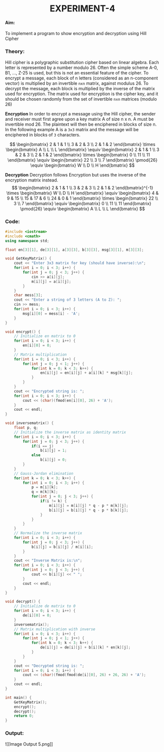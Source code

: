 
<h1 align="center">EXPERIMENT-4</h1>

#### Aim: 
To implement a program to show encryption and decryption using Hill Cipher

### Theory:

Hill cipher is a polygraphic substitution cipher based on linear algebra. Each letter is represented by a number modulo 26. Often the simple scheme A-0, B1, ..., Z-25 is used, but this is not an essential feature of the cipher. To encrypt a message, each block of n letters (considered as an n-component vector) is multiplied by an invertible `nxn` matrix, against modulus 26. To decrypt the message, each block is multiplied by the inverse of the matrix used for encryption. The matrix used for encryption is the cipher key, and it should be chosen randomly from the set of invertible `nxn` matrices (modulo 26)

**Encryption**
In order to encrypt a message using the Hill cipher, the sender and receiver must first agree upon a key matrix A of size n x n. A must be invertible mod 26. The plaintext will then be enciphered in blocks of size n. In the following example A is a `3x3` matrix and the message will be enciphered in blocks of `3` characters.

$$
\begin{bmatrix} 2 & 1 & 1 \\ 3 & 2 & 3 \\ 2 & 1 & 2 \end{bmatrix} \times \begin{bmatrix} A \\ L \\ L \end{bmatrix} \equiv 
\begin{bmatrix} 2 & 1 & 1 \\ 3 & 2 & 3 \\ 2 & 1 & 2 \end{bmatrix} \times \begin{bmatrix} 0 \\ 11 \\ 11 \end{bmatrix} \equiv 
\begin{bmatrix} 22 \\ 3 \\ 7 \end{bmatrix} \pmod{26} \equiv 
\begin{bmatrix} W \\ D \\ H \end{bmatrix}
$$

**Decryption**
Decryption follows Encryption but uses the inverse of the encryption matrix instead.
$$
\begin{bmatrix} 2 & 1 & 1 \\ 3 & 2 & 3 \\ 2 & 1 & 2 \end{bmatrix}^{-1} \times 
\begin{bmatrix} W \\ D \\ H \end{bmatrix} \equiv 
\begin{bmatrix} 4 & 9 & 15 \\ 15 & 17 & 6 \\ 24 & 0 & 1 \end{bmatrix} \times 
\begin{bmatrix} 22 \\ 3 \\ 7 \end{bmatrix} \equiv 
\begin{bmatrix} 0 \\ 11 \\ 11 \end{bmatrix} \pmod{26} \equiv 
\begin{bmatrix} A \\ L \\ L \end{bmatrix}
$$

### Code:
```cpp
#include <iostream>
#include <cmath>
using namespace std;

float en[3][1], de[3][1], a[3][3], b[3][3], msg[3][1], m[3][3];

void GetKeyMatrix() {
    cout << "Enter 3x3 matrix for key (should have inverse):\n";
    for(int i = 0; i < 3; i++) {
        for(int j = 0; j < 3; j++) {
            cin >> a[i][j];
            m[i][j] = a[i][j];
        }
    }
    char mess[3];
    cout << "Enter a string of 3 letters (A to Z): ";
    cin >> mess;
    for(int i = 0; i < 3; i++) {
        msg[i][0] = mess[i] - 'A';
    }
}

void encrypt() {
    // Initialize en matrix to 0
    for(int i = 0; i < 3; i++) {
        en[i][0] = 0;
    }
    // Matrix multiplication
    for(int i = 0; i < 3; i++) {
        for(int j = 0; j < 1; j++) {
            for(int k = 0; k < 3; k++) {
                en[i][j] = en[i][j] + a[i][k] * msg[k][j];
            }
        }
    }
    cout << "Encrypted string is: ";
    for(int i = 0; i < 3; i++) {
        cout << (char)(fmod(en[i][0], 26) + 'A');
    }
    cout << endl;
}

void inversematrix() {
    float p, q;
    // Initialize the inverse matrix as identity matrix
    for(int i = 0; i < 3; i++) {
        for(int j = 0; j < 3; j++) {
            if(i == j)
                b[i][j] = 1;
            else
                b[i][j] = 0;
        }
    }
    // Gauss-Jordan elimination
    for(int k = 0; k < 3; k++) {
        for(int i = 0; i < 3; i++) {
            p = m[i][k];
            q = m[k][k];
            for(int j = 0; j < 3; j++) {
                if(i != k) {
                    m[i][j] = m[i][j] * q - p * m[k][j];
                    b[i][j] = b[i][j] * q - p * b[k][j];
                }
            }
        }
    }
    // Normalize the inverse matrix
    for(int i = 0; i < 3; i++) {
        for(int j = 0; j < 3; j++) {
            b[i][j] = b[i][j] / m[i][i];
        }
    }
    cout << "Inverse Matrix is:\n";
    for(int i = 0; i < 3; i++) {
        for(int j = 0; j < 3; j++) {
            cout << b[i][j] << " ";
        }
        cout << endl;
    }
}

void decrypt() {
    // Initialize de matrix to 0
    for(int i = 0; i < 3; i++) {
        de[i][0] = 0;
    }
    inversematrix();
    // Matrix multiplication with inverse
    for(int i = 0; i < 3; i++) {
        for(int j = 0; j < 1; j++) {
            for(int k = 0; k < 3; k++) {
                de[i][j] = de[i][j] + b[i][k] * en[k][j];
            }
        }
    }
    cout << "Decrypted string is: ";
    for(int i = 0; i < 3; i++) {
        cout << (char)(fmod(fmod(de[i][0], 26) + 26, 26) + 'A');
    }
    cout << endl;
}

int main() {
    GetKeyMatrix();
    encrypt();
    decrypt();
    return 0;
}
```

### Output:
![[Image Output 5.png]]